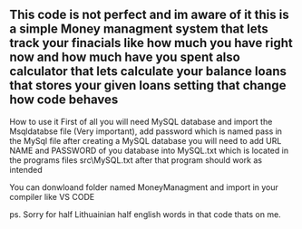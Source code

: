 This code is not perfect and im aware of it this is a simple Money managment system that lets track your finacials like how much you have right now and how much have you spent also calculator that lets calculate your balance loans that stores your given loans setting that change how code behaves
---------------------------------------------
How to use it
First of all you will need MySQL database and import the Msqldatabse file (Very important),
add password which is named pass in the MySql file after creating a MySQL database you will need to add URL NAME and PASSWORD of you database into MySQL.txt which is located in the programs files src\MySQL.txt after that program should work as intended

You can donwloand folder named MoneyManagment and import in your compiler like VS CODE


ps.
Sorry for half Lithuainian half english words in that code thats on me.


